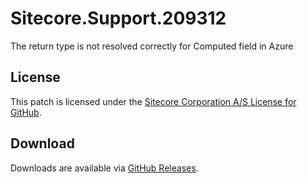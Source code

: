 # Sitecore.Support.209312
The return type is not resolved correctly for Computed field in Azure

## License  
This patch is licensed under the [Sitecore Corporation A/S License for GitHub](https://github.com/sitecoresupport/Sitecore.Support.209312/blob/master/LICENSE).  

## Download  
Downloads are available via [GitHub Releases](https://github.com/sitecoresupport/Sitecore.Support.209312/releases).  
